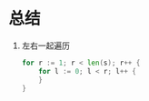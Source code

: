 # 总结

1. 左右一起遍历

    ```go
    for r := 1; r < len(s); r++ {
        for l := 0; l < r; l++ {
        }
    }
    ```